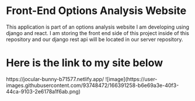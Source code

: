 <h1>Front-End Options Analysis Website</h1>
This application is part of an options analysis website I am developing using django and react. I am storing the front end side of this project inside of this repository and our django rest api will be located in our server repository. 

<h1>Here is the link to my site below</h1>
https://jocular-bunny-b71577.netlify.app/
![image](https://user-images.githubusercontent.com/93748472/166391258-b6e69a3e-40f3-44ca-9103-2e6178a1f6ab.png)
